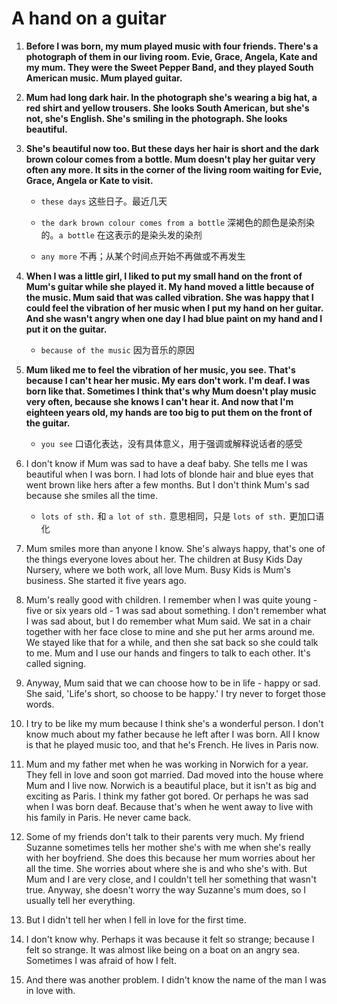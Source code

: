 # A hand on a guitar

1. **Before I was born, my mum played music with four friends. There's a photograph of them in our living room. Evie, Grace, Angela, Kate and my mum. They were the Sweet Pepper Band, and they played South American music. Mum played guitar.**

2. **Mum had long dark hair. In the photograph she's wearing a big hat, a red shirt and yellow trousers. She looks South American, but she's not, she's English. She's smiling in the photograph. She looks beautiful.**

3. **She's beautiful now too. But these days her hair is short and the dark brown colour comes from a bottle. Mum doesn't play her guitar very often any more. It sits in the corner of the living room waiting for Evie, Grace, Angela or Kate to visit.**

   - `these days` 这些日子。最近几天

   - `the dark brown colour comes from a bottle` 深褐色的颜色是染剂染的。`a bottle` 在这表示的是染头发的染剂

   - `any more` 不再；从某个时间点开始不再做或不再发生

4. **When I was a little girl, I liked to put my small hand on the front of Mum's guitar while she played it. My hand moved a little because of the music. Mum said that was called vibration. She was happy that I could feel the vibration of her music when I put my hand on her guitar. And she wasn't angry when one day I had blue paint on my hand and I put it on the guitar.**

   - `because of the music` 因为音乐的原因

5. **Mum liked me to feel the vibration of her music, you see. That's because I can't hear her music. My ears don't work. I'm deaf. I was born like that. Sometimes I think that's why Mum doesn't play music very often, because she knows I can't hear it. And now that I'm eighteen years old, my hands are too big to put them on the front of the guitar.**

   - `you see` 口语化表达，没有具体意义，用于强调或解释说话者的感受

6. I don't know if Mum was sad to have a deaf baby. She tells me I was beautiful when I was born. I had lots of blonde hair and blue eyes that went brown like hers after a few months. But I don't think Mum's sad because she smiles all the time.

   - `lots of sth.` 和 `a lot of sth.` 意思相同，只是 `lots of sth.` 更加口语化

7. Mum smiles more than anyone I know. She's always happy, that's one of the things everyone loves about her. The children at Busy Kids Day Nursery, where we both work, all love Mum. Busy Kids is Mum's business. She started it five years ago.

8. Mum's really good with children. I remember when I was quite young - five or six years old - 1 was sad about something. I don't remember what I was sad about, but I do remember what Mum said. We sat in a chair together with her face close to mine and she put her arms around me. We stayed like that for a while, and then she sat back so she could talk to me. Mum and I use our hands and fingers to talk to each other. It's called signing.

9. Anyway, Mum said that we can choose how to be in life - happy or sad. She said, 'Life's short, so choose to be happy.' I try never to forget those words.

10. I try to be like my mum because I think she's a wonderful person. I don't know much about my father because he left after I was born. All I know is that he played music too, and that he's French. He lives in Paris now.

11. Mum and my father met when he was working in Norwich for a year. They fell in love and soon got married. Dad moved into the house where Mum and I live now. Norwich is a beautiful place, but it isn't as big and exciting as Paris. I think my father got bored. Or perhaps he was sad when I was born deaf. Because that's when he went away to live with his family in Paris. He never came back.

12. Some of my friends don't talk to their parents very much. My friend Suzanne sometimes tells her mother she's with me when she's really with her boyfriend. She does this because her mum worries about her all the time. She worries about where she is and who she's with. But Mum and I are very close, and I couldn't tell her something that wasn't true. Anyway, she doesn't worry the way Suzanne's mum does, so I usually tell her everything.

13. But I didn't tell her when I fell in love for the first time.

14. I don't know why. Perhaps it was because it felt so strange; because I felt so strange. It was almost like being on a boat on an angry sea. Sometimes I was afraid of how I felt.

15. And there was another problem. I didn't know the name of the man I was in love with.
